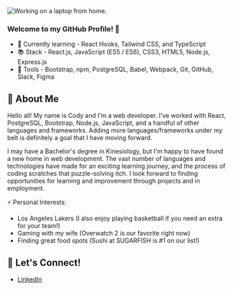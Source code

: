 <picture>
 <source media="(prefers-color-scheme: dark)" srcset="https://user-images.githubusercontent.com/96100245/209237638-0d87f797-9de6-4853-a8a4-6796b6c7887a.jpeg">
 <source media="(prefers-color-scheme: light)" srcset="https://user-images.githubusercontent.com/96100245/209237947-51123d67-1b09-4acf-a34b-2d548214f58b.jpeg">
 <img alt="Working on a laptop from home." src="https://user-images.githubusercontent.com/96100245/209237638-0d87f797-9de6-4853-a8a4-6796b6c7887a.jpeg">
</picture>

### Welcome to my GitHub Profile! 👋

- :microscope: Currently learning - React Hooks, Tailwind CSS, and TypeScript
- :books: Stack - React.js, JavaScript (ES5 / ES6), CSS3, HTML5, Node.js, Express.js
- :wrench: Tools - Bootstrap, npm, PostgreSQL, Babel, Webpack, Git, GitHub, Slack, Figma

## :speech_balloon: About Me

Hello all! My name is Cody and I'm a web developer. I've worked with React, PostgreSQL, Bootstrap, Node.js, JavaScript, and a handful of other languages and frameworks. Adding more languages/frameworks under my belt is definitely a goal that I have moving forward.

I may have a Bachelor's degree in Kinesiology, but I'm happy to have found a new home in web development. The vast number of languages and technologies have made for an exciting learning journey, and the process of coding scratches that puzzle-solving itch. I look forward to finding opportunities for learning and improvement through projects and in employment.

⚡ Personal Interests:

- Los Angeles Lakers (I also enjoy playing basketball if you need an extra for your team!)
- Gaming with my wife (Overwatch 2 is our favorite right now)
- Finding great food spots (Sushi at SUGARFISH is #1 on our list!)

## :link: Let's Connect!

- [LinkedIn](https://www.linkedin.com/in/martin-cody/)
